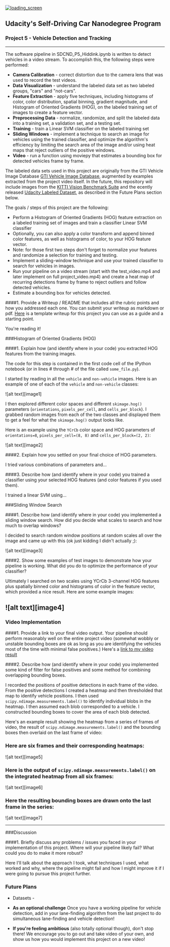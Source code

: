 [//]: # (Image References)
[color_classification]: https://github.com/nhiddink/CarND_P5_Vehicle_Detection_and_Tracking/blob/master/resources/output_images/color_classification.png
[color_distribution_visualization]: https://github.com/nhiddink/CarND_P5_Vehicle_Detection_and_Tracking/blob/master/resources/output_images/color_distribution_visualization.png
[color_histograms_visualization]: https://github.com/nhiddink/CarND_P5_Vehicle_Detection_and_Tracking/blob/master/resources/output_images/color_histograms_visualization.png
[data_visualization]: https://github.com/nhiddink/CarND_P5_Vehicle_Detection_and_Tracking/blob/master/resources/output_images/data_visualization.png
[distortion]: https://github.com/nhiddink/CarND_P5_Vehicle_Detection_and_Tracking/blob/master/resources/screenshots/distortion.png
[gradient_visualization]: https://github.com/nhiddink/CarND_P5_Vehicle_Detection_and_Tracking/blob/master/resources/output_images/gradient_visualization.png
[hog_classification]: https://github.com/nhiddink/CarND_P5_Vehicle_Detection_and_Tracking/blob/master/resources/output_images/hog_classification.png
[hog_visualization]: https://github.com/nhiddink/CarND_P5_Vehicle_Detection_and_Tracking/blob/master/resources/output_images/hog_visualization.png
[loading_screen]: https://github.com/nhiddink/CarND_P5_Vehicle_Detection_and_Tracking/blob/master/resources/screenshots/loading_screen.png
[random_image_visualization]: https://github.com/nhiddink/CarND_P5_Vehicle_Detection_and_Tracking/blob/master/resources/output_images/random_image_visualization.png
[sliding_windows]: https://github.com/nhiddink/CarND_P5_Vehicle_Detection_and_Tracking/blob/master/resources/output_images/sliding_windows.png
[spatial_binning_visualization]: https://github.com/nhiddink/CarND_P5_Vehicle_Detection_and_Tracking/blob/master/resources/output_images/spatial_binning_visualization.png
[undistorted]: https://github.com/nhiddink/CarND_P5_Vehicle_Detection_and_Tracking/blob/master/resources/output_images/undistorted.png
[undistorted_and_warped]: https://github.com/nhiddink/CarND_P5_Vehicle_Detection_and_Tracking/blob/master/resources/output_images/undistorted_and_warped.png

[![loading_screen](https://github.com/nhiddink/CarND_P5_Vehicle_Detection_and_Tracking/blob/master/resources/screenshots/loading_screen.png)](http://www.udacity.com/drive)
## Udacity's Self-Driving Car Nanodegree Program
### Project 5 - Vehicle Detection and Tracking

---

The software pipeline in SDCND_P5_Hiddink.ipynb is written to detect vehicles in a video stream. To accomplish this, the following steps were performed:
+ **Camera Calibration** - correct distortion due to the camera lens that was used to record the test videos. 
+ **Data Visualization** - understand the labeled data set as two labeled groups, "cars" and "not-cars".
+ **Feature Extraction** - apply five techniques, including histograms of color, color distribution, spatial binning, gradient magnitude, and Histogram of Oriented Gradients (HOG), on the labeled training set of images to create a feature vector.
+ **Preprocessing Data** - normalize, randomize, and split the labeled data into a training set, a validation set, and a testing set.
+ **Training** -  train a Linear SVM classifier on the labeled training set
+ **Sliding Windows** - implement a technique to search an image for vehicles using the trained classifier, and optimize the algorithm's efficiency by limiting the search area of the image and/or using heat maps that reject outliers of the positive windows.
+ **Video** - run a function using moviepy that estimates a bounding box for detected vehicles frame by frame.

The labeled data sets used in this project are originally from the GTI Vehicle Image Database [GTI Vehicle Image Database](http://www.gti.ssr.upm.es/data/Vehicle_database.html), augmented by examples extracted from the project video itself. In the future, this repository will include images from the [KITTI Vision Benchmark Suite](http://www.cvlibs.net/datasets/kitti/) and the ecently released [Udacity Labeled Dataset](https://github.com/udacity/self-driving-car/tree/master/annotations), as described in the Future Plans section below.






The goals / steps of this project are the following:

* Perform a Histogram of Oriented Gradients (HOG) feature extraction on a labeled training set of images and train a classifier Linear SVM classifier
* Optionally, you can also apply a color transform and append binned color features, as well as histograms of color, to your HOG feature vector. 
* Note: for those first two steps don't forget to normalize your features and randomize a selection for training and testing.
* Implement a sliding-window technique and use your trained classifier to search for vehicles in images.
* Run your pipeline on a video stream (start with the test_video.mp4 and later implement on full project_video.mp4) and create a heat map of recurring detections frame by frame to reject outliers and follow detected vehicles.
* Estimate a bounding box for vehicles detected.


####1. Provide a Writeup / README that includes all the rubric points and how you addressed each one.  You can submit your writeup as markdown or pdf.  [Here](https://github.com/udacity/CarND-Vehicle-Detection/blob/master/writeup_template.md) is a template writeup for this project you can use as a guide and a starting point.  

You're reading it!

###Histogram of Oriented Gradients (HOG)

####1. Explain how (and identify where in your code) you extracted HOG features from the training images.

The code for this step is contained in the first code cell of the IPython notebook (or in lines # through # of the file called `some_file.py`).  

I started by reading in all the `vehicle` and `non-vehicle` images.  Here is an example of one of each of the `vehicle` and `non-vehicle` classes:

![alt text][image1]

I then explored different color spaces and different `skimage.hog()` parameters (`orientations`, `pixels_per_cell`, and `cells_per_block`).  I grabbed random images from each of the two classes and displayed them to get a feel for what the `skimage.hog()` output looks like.

Here is an example using the `YCrCb` color space and HOG parameters of `orientations=8`, `pixels_per_cell=(8, 8)` and `cells_per_block=(2, 2)`:


![alt text][image2]

####2. Explain how you settled on your final choice of HOG parameters.

I tried various combinations of parameters and...

####3. Describe how (and identify where in your code) you trained a classifier using your selected HOG features (and color features if you used them).

I trained a linear SVM using...

###Sliding Window Search

####1. Describe how (and identify where in your code) you implemented a sliding window search.  How did you decide what scales to search and how much to overlap windows?

I decided to search random window positions at random scales all over the image and came up with this (ok just kidding I didn't actually ;):

![alt text][image3]

####2. Show some examples of test images to demonstrate how your pipeline is working.  What did you do to optimize the performance of your classifier?

Ultimately I searched on two scales using YCrCb 3-channel HOG features plus spatially binned color and histograms of color in the feature vector, which provided a nice result.  Here are some example images:

![alt text][image4]
---

### Video Implementation

####1. Provide a link to your final video output.  Your pipeline should perform reasonably well on the entire project video (somewhat wobbly or unstable bounding boxes are ok as long as you are identifying the vehicles most of the time with minimal false positives.)
Here's a [link to my video result](./project_video.mp4)


####2. Describe how (and identify where in your code) you implemented some kind of filter for false positives and some method for combining overlapping bounding boxes.

I recorded the positions of positive detections in each frame of the video.  From the positive detections I created a heatmap and then thresholded that map to identify vehicle positions.  I then used `scipy.ndimage.measurements.label()` to identify individual blobs in the heatmap.  I then assumed each blob corresponded to a vehicle.  I constructed bounding boxes to cover the area of each blob detected.  

Here's an example result showing the heatmap from a series of frames of video, the result of `scipy.ndimage.measurements.label()` and the bounding boxes then overlaid on the last frame of video:

### Here are six frames and their corresponding heatmaps:

![alt text][image5]

### Here is the output of `scipy.ndimage.measurements.label()` on the integrated heatmap from all six frames:
![alt text][image6]

### Here the resulting bounding boxes are drawn onto the last frame in the series:
![alt text][image7]



---

###Discussion

####1. Briefly discuss any problems / issues you faced in your implementation of this project.  Where will your pipeline likely fail?  What could you do to make it more robust?

Here I'll talk about the approach I took, what techniques I used, what worked and why, where the pipeline might fail and how I might improve it if I were going to pursue this project further.  


### Future Plans

+ Datasets - 

+ **As an optional challenge** Once you have a working pipeline for vehicle detection, add in your lane-finding algorithm from the last project to do simultaneous lane-finding and vehicle detection!

+ **If you're feeling ambitious** (also totally optional though), don't stop there!  We encourage you to go out and take video of your own, and show us how you would implement this project on a new video!
